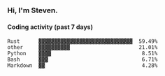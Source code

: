 ### Hi, I'm Steven.

#### Coding activity (past 7 days)
```
Rust      ▓▓▓▓▓▓▓▓▓▓▓▓▓▓▓▓▓▓▓▓▓▓▓▓▓▓▓▓▓▓  59.49%
other     ▓▓▓▓▓▓▓▓▓▓                      21.01%
Python    ▓▓▓▓                             8.51%
Bash      ▓▓▓                              6.71%
Markdown  ▓▓                               4.28%
```
